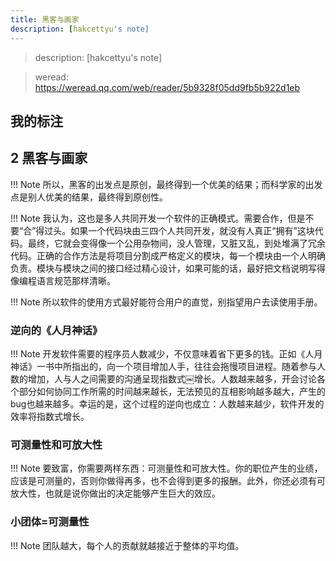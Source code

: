 ```yaml
---
title: 黑客与画家
description: [hakcettyu's note]
---
```


> description: [hakcettyu's note]

> weread: https://weread.qq.com/web/reader/5b9328f05dd9fb5b922d1eb

## 我的标注

## 2 黑客与画家

!!! Note 
    所以，黑客的出发点是原创，最终得到一个优美的结果；而科学家的出发点是别人优美的结果，最终得到原创性。

!!! Note 
    我认为，这也是多人共同开发一个软件的正确模式。需要合作，但是不要“合”得过头。如果一个代码块由三四个人共同开发，就没有人真正“拥有”这块代码。最终，它就会变得像一个公用杂物间，没人管理，又脏又乱，到处堆满了冗余代码。正确的合作方法是将项目分割成严格定义的模块，每一个模块由一个人明确负责。模块与模块之间的接口经过精心设计，如果可能的话，最好把文档说明写得像编程语言规范那样清晰。

!!! Note 
    所以软件的使用方式最好能符合用户的直觉，别指望用户去读使用手册。

### 逆向的《人月神话》

!!! Note 
    开发软件需要的程序员人数减少，不仅意味着省下更多的钱。正如《人月神话》一书中所指出的，向一个项目增加人手，往往会拖慢项目进程。随着参与人数的增加，人与人之间需要的沟通呈现指数式￼增长。人数越来越多，开会讨论各个部分如何协同工作所需的时间越来越长，无法预见的互相影响越多越大，产生的bug也越来越多。幸运的是，这个过程的逆向也成立：人数越来越少，软件开发的效率将指数式增长。

### 可测量性和可放大性

!!! Note 
    要致富，你需要两样东西：可测量性和可放大性。你的职位产生的业绩，应该是可测量的，否则你做得再多，也不会得到更多的报酬。此外，你还必须有可放大性，也就是说你做出的决定能够产生巨大的效应。

### 小团体=可测量性

!!! Note 
    团队越大，每个人的贡献就越接近于整体的平均值。

